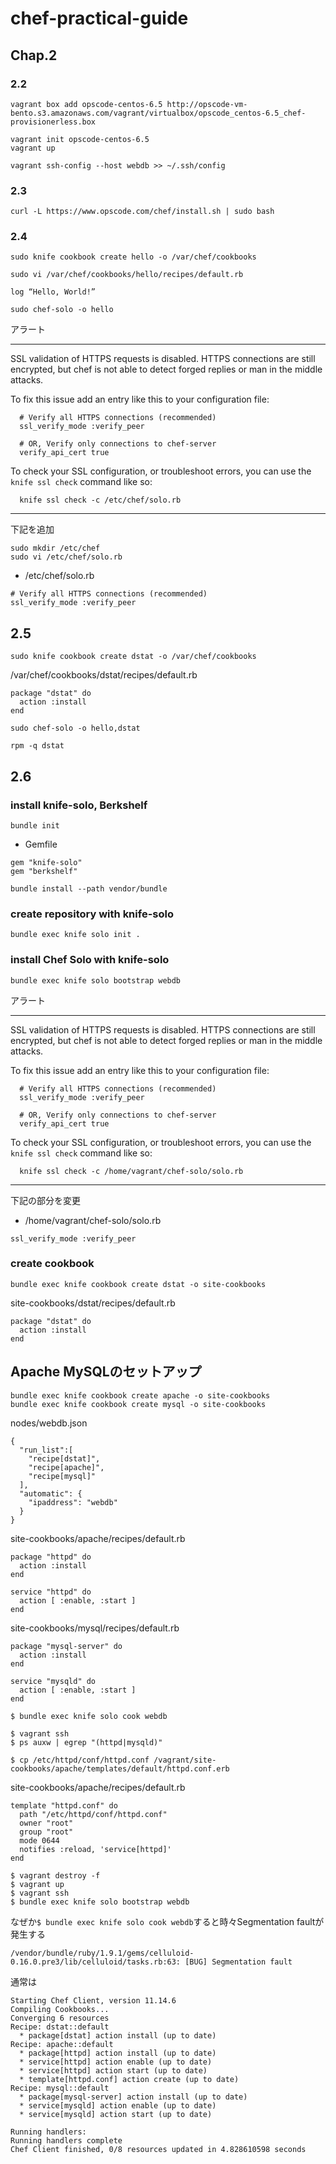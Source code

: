 chef-practical-guide
===================

## Chap.2

### 2.2
```
vagrant box add opscode-centos-6.5 http://opscode-vm-bento.s3.amazonaws.com/vagrant/virtualbox/opscode_centos-6.5_chef-provisionerless.box

vagrant init opscode-centos-6.5
vagrant up

vagrant ssh-config --host webdb >> ~/.ssh/config
```

### 2.3
```
curl -L https://www.opscode.com/chef/install.sh | sudo bash
```

### 2.4
```
sudo knife cookbook create hello -o /var/chef/cookbooks

sudo vi /var/chef/cookbooks/hello/recipes/default.rb

```

```
log “Hello, World!”
```

```
sudo chef-solo -o hello
```

アラート

* * * * * * * * * * * * * * * * * * * * * * * * * * * * * * * * * * * * * * * *
SSL validation of HTTPS requests is disabled. HTTPS connections are still
encrypted, but chef is not able to detect forged replies or man in the middle
attacks.

To fix this issue add an entry like this to your configuration file:

```
  # Verify all HTTPS connections (recommended)
  ssl_verify_mode :verify_peer

  # OR, Verify only connections to chef-server
  verify_api_cert true
```

To check your SSL configuration, or troubleshoot errors, you can use the
`knife ssl check` command like so:

```
  knife ssl check -c /etc/chef/solo.rb
```

* * * * * * * * * * * * * * * * * * * * * * * * * * * * * * * * * * * * * * * *

下記を追加
```
sudo mkdir /etc/chef
sudo vi /etc/chef/solo.rb
```

* /etc/chef/solo.rb
```
# Verify all HTTPS connections (recommended)
ssl_verify_mode :verify_peer
```

## 2.5

```
sudo knife cookbook create dstat -o /var/chef/cookbooks
```

/var/chef/cookbooks/dstat/recipes/default.rb
```
package "dstat" do
  action :install
end
```

```
sudo chef-solo -o hello,dstat
```

```
rpm -q dstat
```


## 2.6
### install knife-solo, Berkshelf
```
bundle init
```

* Gemfile
```
gem "knife-solo"
gem "berkshelf"
```

```
bundle install --path vendor/bundle
```

### create repository with knife-solo
```
bundle exec knife solo init .
```

### install Chef Solo with knife-solo
```
bundle exec knife solo bootstrap webdb
```

アラート

* * * * * * * * * * * * * * * * * * * * * * * * * * * * * * * * * * * * * * * *
SSL validation of HTTPS requests is disabled. HTTPS connections are still
encrypted, but chef is not able to detect forged replies or man in the middle
attacks.

To fix this issue add an entry like this to your configuration file:

```
  # Verify all HTTPS connections (recommended)
  ssl_verify_mode :verify_peer

  # OR, Verify only connections to chef-server
  verify_api_cert true
```

To check your SSL configuration, or troubleshoot errors, you can use the
`knife ssl check` command like so:

```
  knife ssl check -c /home/vagrant/chef-solo/solo.rb
```

* * * * * * * * * * * * * * * * * * * * * * * * * * * * * * * * * * * * * * * *

下記の部分を変更

* /home/vagrant/chef-solo/solo.rb
```
ssl_verify_mode :verify_peer
```

### create cookbook
```
bundle exec knife cookbook create dstat -o site-cookbooks
```

site-cookbooks/dstat/recipes/default.rb
```
package "dstat" do
  action :install
end
```

## Apache MySQLのセットアップ
```
bundle exec knife cookbook create apache -o site-cookbooks
bundle exec knife cookbook create mysql -o site-cookbooks
```

nodes/webdb.json
```
{
  "run_list":[
    "recipe[dstat]",
    "recipe[apache]",
    "recipe[mysql]"
  ],
  "automatic": {
    "ipaddress": "webdb"
  }
}
```

site-cookbooks/apache/recipes/default.rb
```
package "httpd" do
  action :install
end

service "httpd" do
  action [ :enable, :start ]
end
```

site-cookbooks/mysql/recipes/default.rb
```
package "mysql-server" do
  action :install
end

service "mysqld" do
  action [ :enable, :start ]
end
```

```
$ bundle exec knife solo cook webdb
```

```
$ vagrant ssh
$ ps auxw | egrep "(httpd|mysqld)"
```

```
$ cp /etc/httpd/conf/httpd.conf /vagrant/site-cookbooks/apache/templates/default/httpd.conf.erb
```

site-cookbooks/apache/recipes/default.rb
```
template "httpd.conf" do
  path "/etc/httpd/conf/httpd.conf"
  owner "root"
  group "root"
  mode 0644
  notifies :reload, 'service[httpd]'
end
```

```
$ vagrant destroy -f
$ vagrant up
$ vagrant ssh
$ bundle exec knife solo bootstrap webdb
```

なぜか`$ bundle exec knife solo cook webdb`すると時々Segmentation faultが発生する
```
/vendor/bundle/ruby/1.9.1/gems/celluloid-0.16.0.pre3/lib/celluloid/tasks.rb:63: [BUG] Segmentation fault
```

通常は
```
Starting Chef Client, version 11.14.6
Compiling Cookbooks...
Converging 6 resources
Recipe: dstat::default
  * package[dstat] action install (up to date)
Recipe: apache::default
  * package[httpd] action install (up to date)
  * service[httpd] action enable (up to date)
  * service[httpd] action start (up to date)
  * template[httpd.conf] action create (up to date)
Recipe: mysql::default
  * package[mysql-server] action install (up to date)
  * service[mysqld] action enable (up to date)
  * service[mysqld] action start (up to date)

Running handlers:
Running handlers complete
Chef Client finished, 0/8 resources updated in 4.828610598 seconds
```
